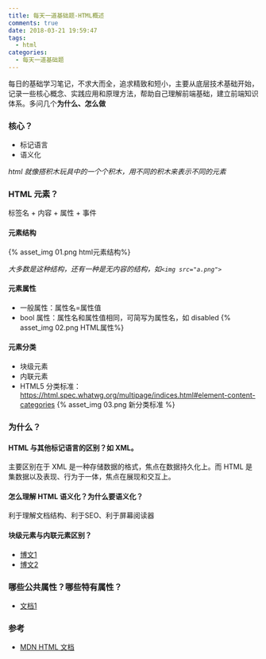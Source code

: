```yaml
---
title: 每天一道基础题-HTML概述
comments: true
date: 2018-03-21 19:59:47
tags:
  - html
categories:
  - 每天一道基础题
---
```


每日的基础学习笔记，不求大而全，追求精致和短小，主要从底层技术基础开始，记录一些核心概念、实践应用和原理方法，帮助自己理解前端基础，建立前端知识体系。多问几个**为什么、怎么做**
<!-- more -->

### 核心？
- 标记语言
- 语义化

*html 就像搭积木玩具中的一个个积木，用不同的积木来表示不同的元素*

### HTML 元素？

标签名 + 内容 + 属性 + 事件

#### 元素结构
{% asset_img 01.png html元素结构%}

*大多数是这种结构，还有一种是无内容的结构，如`<img src="a.png">`*

#### 元素属性
- 一般属性：属性名=属性值
- bool 属性：属性名和属性值相同，可简写为属性名，如 disabled
{% asset_img 02.png HTML属性%}

#### 元素分类
- 块级元素
- 内联元素
- HTML5 分类标准：https://html.spec.whatwg.org/multipage/indices.html#element-content-categories
{% asset_img 03.png 新分类标准 %}

### 为什么？

#### HTML 与其他标记语言的区别？如 XML。

主要区别在于 XML 是一种存储数据的格式，焦点在数据持久化上。而 HTML 是集数据以及表现、行为于一体，焦点在展现和交互上。

#### 怎么理解 HTML 语义化？为什么要语义化？

利于理解文档结构、利于SEO、利于屏幕阅读器

#### 块级元素与内联元素区别？
- [博文1](http://www.cnblogs.com/ruxpinsp1/archive/2008/07/03/quicky-block-vs-inline.html)
- [博文2](http://www.cnblogs.com/iceflorence/p/6626187.html)

### 哪些公共属性？哪些特有属性？
- [文档1](https://html.spec.whatwg.org/multipage/indices.html#elements-3)

### 参考
- [MDN HTML 文档](https://developer.mozilla.org/zh-CN/docs/learn/HTML)
